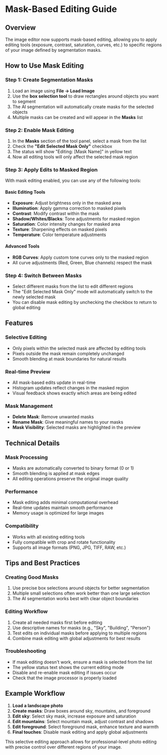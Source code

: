 # Mask-Based Editing Guide

## Overview
The image editor now supports mask-based editing, allowing you to apply editing tools (exposure, contrast, saturation, curves, etc.) to specific regions of your image defined by segmentation masks.

## How to Use Mask Editing

### Step 1: Create Segmentation Masks
1. Load an image using **File → Load Image**
2. Use the **box selection tool** to draw rectangles around objects you want to segment
3. The AI segmentation will automatically create masks for the selected objects
4. Multiple masks can be created and will appear in the **Masks** list

### Step 2: Enable Mask Editing
1. In the **Masks** section of the tool panel, select a mask from the list
2. Check the **"Edit Selected Mask Only"** checkbox
3. The status will show "Editing: [Mask Name]" in yellow text
4. Now all editing tools will only affect the selected mask region

### Step 3: Apply Edits to Masked Region
With mask editing enabled, you can use any of the following tools:

#### Basic Editing Tools
- **Exposure**: Adjust brightness only in the masked area
- **Illumination**: Apply gamma correction to masked pixels
- **Contrast**: Modify contrast within the mask
- **Shadow/Whites/Blacks**: Tone adjustments for masked region
- **Saturation**: Color intensity changes for masked area
- **Texture**: Sharpening effects on masked pixels
- **Temperature**: Color temperature adjustments

#### Advanced Tools
- **RGB Curves**: Apply custom tone curves only to the masked region
- All curve adjustments (Red, Green, Blue channels) respect the mask

### Step 4: Switch Between Masks
- Select different masks from the list to edit different regions
- The "Edit Selected Mask Only" mode will automatically switch to the newly selected mask
- You can disable mask editing by unchecking the checkbox to return to global editing

## Features

### Selective Editing
- Only pixels within the selected mask are affected by editing tools
- Pixels outside the mask remain completely unchanged
- Smooth blending at mask boundaries for natural results

### Real-time Preview
- All mask-based edits update in real-time
- Histogram updates reflect changes in the masked region
- Visual feedback shows exactly which areas are being edited

### Mask Management
- **Delete Mask**: Remove unwanted masks
- **Rename Mask**: Give meaningful names to your masks
- **Mask Visibility**: Selected masks are highlighted in the preview

## Technical Details

### Mask Processing
- Masks are automatically converted to binary format (0 or 1)
- Smooth blending is applied at mask edges
- All editing operations preserve the original image quality

### Performance
- Mask editing adds minimal computational overhead
- Real-time updates maintain smooth performance
- Memory usage is optimized for large images

### Compatibility
- Works with all existing editing tools
- Fully compatible with crop and rotate functionality
- Supports all image formats (PNG, JPG, TIFF, RAW, etc.)

## Tips and Best Practices

### Creating Good Masks
1. Use precise box selections around objects for better segmentation
2. Multiple small selections often work better than one large selection
3. The AI segmentation works best with clear object boundaries

### Editing Workflow
1. Create all needed masks first before editing
2. Use descriptive names for masks (e.g., "Sky", "Building", "Person")
3. Test edits on individual masks before applying to multiple regions
4. Combine mask editing with global adjustments for best results

### Troubleshooting
- If mask editing doesn't work, ensure a mask is selected from the list
- The yellow status text shows the current editing mode
- Disable and re-enable mask editing if issues occur
- Check that the image processor is properly loaded

## Example Workflow

1. **Load a landscape photo**
2. **Create masks**: Draw boxes around sky, mountains, and foreground
3. **Edit sky**: Select sky mask, increase exposure and saturation
4. **Edit mountains**: Select mountain mask, adjust contrast and shadows
5. **Edit foreground**: Select foreground mask, enhance texture and warmth
6. **Final touches**: Disable mask editing and apply global adjustments

This selective editing approach allows for professional-level photo editing with precise control over different regions of your image.